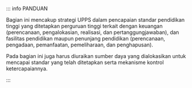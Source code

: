 ::: info PANDUAN

Bagian ini mencakup strategi UPPS dalam pencapaian standar pendidikan tinggi yang ditetapkan perguruan tinggi terkait dengan keuangan (perencanaan, pengalokasian, realisasi, dan pertanggungjawaban), dan fasilitas pendidikan maupun penunjang pendidikan (perencanaan, pengadaan, pemanfaatan, pemeliharaan, dan penghapusan).

Pada bagian ini juga harus diuraikan sumber daya yang dialokasikan untuk mencapai standar yang telah ditetapkan serta mekanisme kontrol ketercapaiannya.

:::
